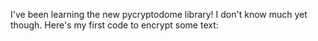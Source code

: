 I've been learning the new pycryptodome library! I don't know much yet though. Here's my first code to encrypt some text:
